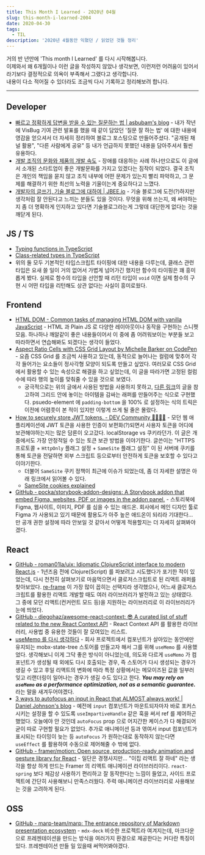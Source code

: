 ```yaml
---
title: This Month I Learned - 2020년 04월
slug: this-month-i-learned-2004
date: 2020-04-30
tags:
  - TIL
description: '2020년 4월동안 익혔던 / 읽었던 것들 정리'
---
```


거의 반 년만에 'This month I Learned' 를 다시 시작해봅니다.  
이제와서 왜 6개월이나 이런 글을 작성하지 않았나 생각보면, 이런저런 어려움이 있어서라기보다 결정적으로 의욕이 부족해서 그랬다고 생각합니다.  
내용이 다소 적어질 수 있더라도 조금씩 다시 기록하고 정리해보려 합니다.

---

## Developer

- [빠르고 정확하게 답변을 받을 수 있는 질문하는 법 | asbubam's blog](https://blog.2dal.com/2020/04/01/%EB%B9%A0%EB%A5%B4%EA%B3%A0-%EC%A0%95%ED%99%95%ED%95%98%EA%B2%8C-%EB%8B%B5%EB%B3%80%EC%9D%84-%EB%B0%9B%EC%9D%84-%EC%88%98-%EC%9E%88%EB%8A%94-%EC%A7%88%EB%AC%B8%ED%95%98%EB%8A%94-%EB%B2%95/) - 내가 작년에 VisBug 기여 관련 발표를 했을 때 같이 담았던 '질문 잘 하는 법' 에 대한 내용에 영감을 얻으셔서 더 자세히 정리하여 블로그 포스팅으로 만들어주셨다. "공개된 채널 활용", "다른 사람에게 공유" 등 내가 언급하지 못했던 내용을 담아주셔서 훨씬 유용하다.
- [개발 조직의 문화와 제품의 개발 속도](https://suhyunbaik.github.io/devops/2020/04/01/dev-culture-and-speed/) - 장애를 대응하는 사례 하나만으로도 이 글에서 소개된 스타트업이 좋은 개발문화를 가지고 있겠다는 짐작이 되었다. 결국 조직은 개인의 책임을 묻지 않고 조직 내부에 어떤 문제가 있는지 빨리 파악하고, 그 문제를 해결하기 위한 최선의 노력을 기울이는게 중요하다고 느꼈다.
- [개발자의 글쓰기, 기술 블로그에 대하여 | JBEE.io](https://jbee.io/essay/writing-of-developers/) - 기술 블로그에 도전(?)하지만 생각처럼 잘 안된다고 느끼는 분들도 있을 것이다. 무엇을 위해 쓰는지, 왜 써야하는지 좀 더 명확하게 인지하고 있다면 기술블로그라는게 그렇데 대단한게 없다는 것을 깨닫게 된다.

## JS / TS

- [Typing functions in TypeScript](https://2ality.com/2020/04/typing-functions-typescript.html)
- [Class-related types in TypeScript](https://2ality.com/2020/02/types-for-classes-typescript.html)
- 위의 둘 모두 기본적인 타입스크립트 타이핑에 대한 내용을 다루는데, 클래스 관련 타입은 요새 쓸 일이 거의 없어서 가볍게 넘어가긴 했지만 함수의 타이핑은 꽤 흥미롭게 봤다. 실제로 함수의 타입을 선언할 때 리턴 타입이 `void` 이면 실제 함수의 구현 시 어떤 타입을 리턴해도 상관 없다는 사실이 흥미로웠다.


## Frontend

- [HTML DOM - Common tasks of managing HTML DOM with vanilla JavaScript](https://htmldom.dev/) - HTML 과 Plain JS 로 다양한 레이아웃이나 동작을 구현하는 스니펫 모음. 하나하나 깨알같이 좋은 내용들이어서 이 중에 좀 어려워보이는 부분들 보고 따라하면서 연습해봐도 되겠다는 생각이 들었다.
- [Aspect Ratio Cells with CSS Grid Layout by Michelle Barker on CodePen](https://codepen.io/michellebarker/post/building-an-aspect-ratio-css-grid-layout) - 요즘 CSS Grid 를 조금씩 사용하고 있는데, 동적으로 늘어나는 컬럼에 맞추어 각각 들어가는 요소들이 정사각형 모양이 되도록 만들고 싶었다. 여러모로 CSS Grid 에서 활용할 수 있는 속성으로 해결을 하고 싶었는데, 이 글을 따라가면 고정된 컬럼 수에 따라 행의 높이를 맞춰줄 수 있을 것으로 보였다. 
  - 궁극적으로는 위의 글에서 사용된 방법을 사용하지 못하고, [다른 링크](https://css-tricks.com/aspect-ratios-grid-items/)의 글을 참고하여 그리드 안에 놓이는 아이템을 감싸는 래퍼를 만들어주는 식으로 구현했다. psuedo-element 에 `padding-bottom` 을 100% 로 설정하는 식의 트릭은 이전에 어렴풋이 본 적이 있지만 이렇게 쓰게 될 줄은 몰랐다.
- [How to securely store JWT tokens. - DEV Community 👩‍💻👨‍💻](https://dev.to/gkoniaris/how-to-securely-store-jwt-tokens-51cf) - 모던 웹 애플리케이션에 JWT 토큰을 사용한 인증이 보편화(?)되면서 사용자 토큰을 어디에 보관해야하는지는 많은 담론이 오고갔다. localStorage vs 쿠키라던가. 이 글은 개중에서도 가장 안정적일 수 있는 토큰 보관 방법을 이야기한다. 글쓴이는 "HTTPS 프로토콜 + `HttpOnly` 플래그 설정 + `SameSite` 플래그 설정" 이 된 서버에 쿠키를 통해 토큰을 전달하면 외부 스크립트 등으로부터 안전하게 토큰을 보호할 수 있다고 이야기한다.
  - 더불어 `SameSite` 쿠키 정책이 최근에 이슈가 되었는데, 좀 더 자세한 설명은 아래 링크에서 읽어볼 수 있다.
  - [SameSite cookies explained](https://web.dev/samesite-cookies-explained/)
- [GitHub - pocka/storybook-addon-designs: A Storybook addon that embed Figma, websites, PDF or images in the addon panel.](https://github.com/pocka/storybook-addon-designs) - 스토리북에 Figma, 웹사이트, 이미지, PDF 를 심을 수 있는 애드온. 회사에서 메인 디자인 툴로 Figma 가 사용되고 있기 때문에 활용도가 아주 높은 애드온이 되리라 기대한다... 만 공개 권한 설정에 따라 안보일 것 같아서 어떻게 적용할지는 더 자세히 살펴봐야겠다.


## React

- [GitHub - roman01la/uix: Idiomatic ClojureScript interface to modern React.js](https://github.com/roman01la/uix) - 1년즈음 전에 Clojure(Script) 를 파보려고 시도했다가 포기한 적이 있었는데, 다시 천천히 살펴보기로 마음먹으면서 클로저스크립트로 된 리액트 래퍼를 찾아보았다. [re-frame](https://github.com/day8/re-frame) 이 가장 많이 꼽히는 선택지라 생각했으나, 어느새 클로저스크립트를 활용한 리액트 개발할 때도 여러 라이브러리가 발전하고 있는 상태였다. 그 중에 모던 리액트(컨커런트 모드 등)을 지원하는 라이브러리로 이 라이브러리가 눈에 띄었다.
- [GitHub - diegohaz/awesome-react-context: 😎 A curated list of stuff related to the new React Context API](https://github.com/diegohaz/awesome-react-context) - React Context API 를 활용한 라이브러리, 사용법 중 유용한 것들이 잘 모여있는 리스트.
- [useMemo 를 다시 생각하다](https://reactjs.org/docs/hooks-reference.html#usememo) - 회사 프로젝트에서 컴포넌트가 살아있는 동안에만 유지되는 mobx-state-tree 스토어를 만들고자 해서 그를 위해 `useMemo` 를 사용했었다. 생각해보니 이게 그닥 좋은 방식이 아니었는데, 의도와 다르게 `useMemo` 가 컴포넌트가 생성될 때 외에도 다시 호출되는 경우, 즉 스토어가 다시 생성되는 경우가 생길 수 있고 후일 리액트의 변화에 따라 특정 상황에서는 메모이즈된 값을 일부러 잊고 리랜더링이 일어나는 경우가 생길 수도 있다고 한다. _**You may rely on `useMemo` as a performance optimization, not as a semantic guarantee.**_ 라는 말을 새겨두어야겠다.
- [3 ways to autofocus an input in React that ALMOST always work! | Daniel Johnson's blog](https://blog.danieljohnson.io/react-ref-autofocus/) - 예전에 `input` 컴포넌트가 마운트되자마자 바로 포커스 시키는 설정을 할 수 있도록 `useImpartiveHandle` 같은 훅을 써서 ref 를 제어하곤 했었다. 오늘에야 안 것인데 `autoFocus` prop 으로 어지간한 케이스가 다 해결되어 굳이 따로 구현할 필요가 없었다. 추가로 애니메이션 등과 엮여서 input 컴포넌트가 표시되는 타이밍이 늦는 등 `autoFocus` 가 원하는대로 동작하지 않는다면 `useEffect` 를 활용하여 수동으로 제어해줄 수 밖에 없다.
- [GitHub - framer/motion: Open source, production-ready animation and gesture library for React](https://github.com/framer/motion) - 일단은 경쟁사지만... "이집 리액트 잘 하네" 라는 생각을 항상 하게 만드는 Framer 의 리액트 애니메이션 라이브러리이다. `react-spring` 보다 체감상 사용하기 편리하고 잘 동작한다는 느낌이 들었고, 사이드 프로젝트에 간단히 사용해보니 만족스러웠다. 주력 애니메이션 라이브러리로 사용해보는 것을 고려하게 된다.

## OSS

- [GitHub - marp-team/marp: The entrance repository of Markdown presentation ecosystem](https://github.com/marp-team/marp) - `mdx-deck` 비슷한 프로젝트라 여겨지는데, 마크다운으로 프레젠테이션을 만드는 방식을 여러가지 환경으로 제공한다는 커다란 특징이 있다. 프레젠테이션 만들 일 있을때 써먹어봐야겠다.
